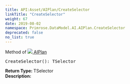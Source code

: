 ```yaml
---
title: API:Asset/AIPlan/CreateSelector
linkTitle: "CreateSelector"
weight: 67
date: 2019-08-02
namespace: Primrose.DataModel.AI.AIPlan.CreateSelector
deprecated: false
no_list: true
---
```

Method of <a href="/docs/api-reference/Class/AIPlan"><img src="/icons/silk/default.png"/>&nbsp;AIPlan</a>
<pre class="method-declaration">
CreateSelector(): <span class="type">TSelector</span></pre>
<b>Return Type: </b>
<span class="type">TSelector</span>
<br/>
<b>Description: </b>